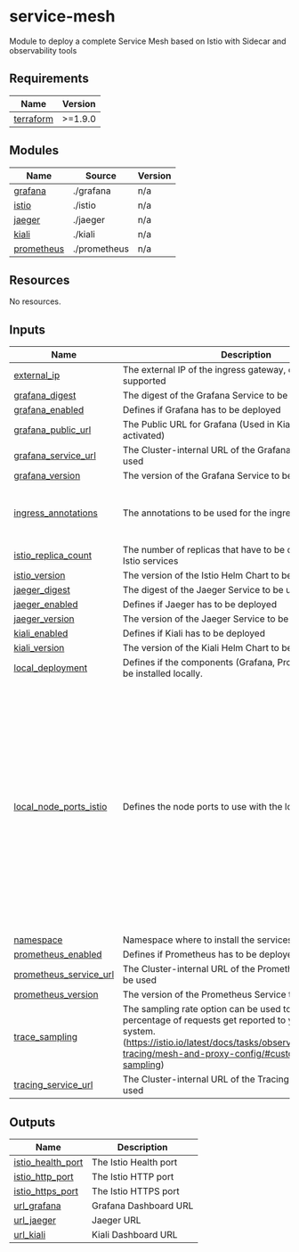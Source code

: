 # service-mesh

Module to deploy a complete Service Mesh based on Istio with Sidecar and observability tools

<!-- BEGIN_TF_DOCS -->
## Requirements

| Name | Version |
|------|---------|
| <a name="requirement_terraform"></a> [terraform](#requirement\_terraform) | >=1.9.0 |

## Modules

| Name | Source | Version |
|------|--------|---------|
| <a name="module_grafana"></a> [grafana](#module\_grafana) | ./grafana | n/a |
| <a name="module_istio"></a> [istio](#module\_istio) | ./istio | n/a |
| <a name="module_jaeger"></a> [jaeger](#module\_jaeger) | ./jaeger | n/a |
| <a name="module_kiali"></a> [kiali](#module\_kiali) | ./kiali | n/a |
| <a name="module_prometheus"></a> [prometheus](#module\_prometheus) | ./prometheus | n/a |

## Resources

No resources.

## Inputs

| Name | Description | Type | Default | Required |
|------|-------------|------|---------|:--------:|
| <a name="input_external_ip"></a> [external\_ip](#input\_external\_ip) | The external IP of the ingress gateway, only single IP is supported | `string` | `""` | no |
| <a name="input_grafana_digest"></a> [grafana\_digest](#input\_grafana\_digest) | The digest of the Grafana Service to be used | `string` | `"sha256:5781759b3d27734d4d548fcbaf60b1180dbf4290e708f01f292faa6ae764c5e6"` | no |
| <a name="input_grafana_enabled"></a> [grafana\_enabled](#input\_grafana\_enabled) | Defines if Grafana has to be deployed | `bool` | `false` | no |
| <a name="input_grafana_public_url"></a> [grafana\_public\_url](#input\_grafana\_public\_url) | The Public URL for Grafana (Used in Kiali as link, if activated) | `string` | `"http://localhost:3000"` | no |
| <a name="input_grafana_service_url"></a> [grafana\_service\_url](#input\_grafana\_service\_url) | The Cluster-internal URL of the Grafana Instance to be used | `string` | `"http://grafana:3000"` | no |
| <a name="input_grafana_version"></a> [grafana\_version](#input\_grafana\_version) | The version of the Grafana Service to be installed | `string` | `"11.5.1"` | no |
| <a name="input_ingress_annotations"></a> [ingress\_annotations](#input\_ingress\_annotations) | The annotations to be used for the ingress gateway | <pre>list(object({<br/>    name  = string<br/>    value = string<br/>  }))</pre> | `[]` | no |
| <a name="input_istio_replica_count"></a> [istio\_replica\_count](#input\_istio\_replica\_count) | The number of replicas that have to be configured for the Istio services | `number` | `3` | no |
| <a name="input_istio_version"></a> [istio\_version](#input\_istio\_version) | The version of the Istio Helm Chart to be installed. | `string` | `"1.23.0"` | no |
| <a name="input_jaeger_digest"></a> [jaeger\_digest](#input\_jaeger\_digest) | The digest of the Jaeger Service to be used | `string` | `"sha256:9864182b4e01350fcc64631bdba5f4085f87daae9d477a04c25d9cb362e787a9"` | no |
| <a name="input_jaeger_enabled"></a> [jaeger\_enabled](#input\_jaeger\_enabled) | Defines if Jaeger has to be deployed | `bool` | `true` | no |
| <a name="input_jaeger_version"></a> [jaeger\_version](#input\_jaeger\_version) | The version of the Jaeger Service to be installed | `string` | `"1.66.0"` | no |
| <a name="input_kiali_enabled"></a> [kiali\_enabled](#input\_kiali\_enabled) | Defines if Kiali has to be deployed | `bool` | `true` | no |
| <a name="input_kiali_version"></a> [kiali\_version](#input\_kiali\_version) | The version of the Kiali Helm Chart to be installed | `string` | `"2.5.0"` | no |
| <a name="input_local_deployment"></a> [local\_deployment](#input\_local\_deployment) | Defines if the components (Grafana, Prometheus) have to be installed locally. | `bool` | `false` | no |
| <a name="input_local_node_ports_istio"></a> [local\_node\_ports\_istio](#input\_local\_node\_ports\_istio) | Defines the node ports to use with the local cluster (kind) | <pre>list(object({<br/>    port       = number<br/>    targetPort = number<br/>    name       = string<br/>    protocol   = string<br/>    nodePort   = string<br/>  }))</pre> | <pre>[<br/>  {<br/>    "name": "status-port",<br/>    "nodePort": 30002,<br/>    "port": 15021,<br/>    "protocol": "TCP",<br/>    "targetPort": 15021<br/>  },<br/>  {<br/>    "name": "http2",<br/>    "nodePort": 30000,<br/>    "port": 80,<br/>    "protocol": "TCP",<br/>    "targetPort": 80<br/>  },<br/>  {<br/>    "name": "https",<br/>    "nodePort": 30001,<br/>    "port": 443,<br/>    "protocol": "TCP",<br/>    "targetPort": 443<br/>  }<br/>]</pre> | no |
| <a name="input_namespace"></a> [namespace](#input\_namespace) | Namespace where to install the services | `string` | `"istio-system"` | no |
| <a name="input_prometheus_enabled"></a> [prometheus\_enabled](#input\_prometheus\_enabled) | Defines if Prometheus has to be deployed | `bool` | `false` | no |
| <a name="input_prometheus_service_url"></a> [prometheus\_service\_url](#input\_prometheus\_service\_url) | The Cluster-internal URL of the Prometheus Instance to be used | `string` | `"http://prometheus:9090"` | no |
| <a name="input_prometheus_version"></a> [prometheus\_version](#input\_prometheus\_version) | The version of the Prometheus Service to be installed | `string` | `"27.3.0"` | no |
| <a name="input_trace_sampling"></a> [trace\_sampling](#input\_trace\_sampling) | The sampling rate option can be used to control what percentage of requests get reported to your tracing system. (https://istio.io/latest/docs/tasks/observability/distributed-tracing/mesh-and-proxy-config/#customizing-trace-sampling) | `string` | `"1.0"` | no |
| <a name="input_tracing_service_url"></a> [tracing\_service\_url](#input\_tracing\_service\_url) | The Cluster-internal URL of the Tracing Instance to be used | `string` | `"http://tracing:16685/jaeger"` | no |

## Outputs

| Name | Description |
|------|-------------|
| <a name="output_istio_health_port"></a> [istio\_health\_port](#output\_istio\_health\_port) | The Istio Health port |
| <a name="output_istio_http_port"></a> [istio\_http\_port](#output\_istio\_http\_port) | The Istio HTTP port |
| <a name="output_istio_https_port"></a> [istio\_https\_port](#output\_istio\_https\_port) | The Istio HTTPS port |
| <a name="output_url_grafana"></a> [url\_grafana](#output\_url\_grafana) | Grafana Dashboard URL |
| <a name="output_url_jaeger"></a> [url\_jaeger](#output\_url\_jaeger) | Jaeger URL |
| <a name="output_url_kiali"></a> [url\_kiali](#output\_url\_kiali) | Kiali Dashboard URL |
<!-- END_TF_DOCS -->